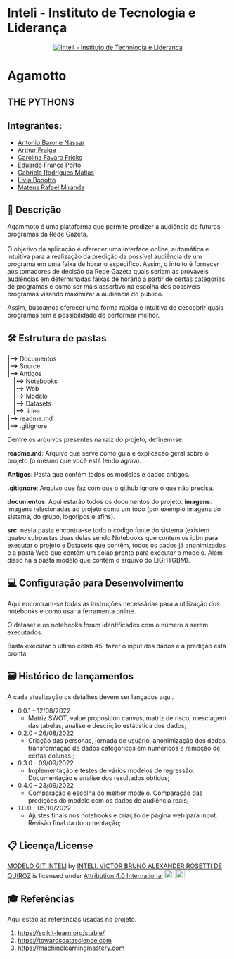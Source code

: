 # Inteli - Instituto de Tecnologia e Liderança 

<p align="center">
<a href= "https://www.inteli.edu.br/"><img src="https://www.inteli.edu.br/wp-content/uploads/2021/08/20172028/marca_1-2.png" alt="Inteli - Instituto de Tecnologia e Liderança" border="0"></a>
</p>

# Agamotto  

## THE PYTHONS 

## Integrantes: 
- <a href="https://www.linkedin.com/in/antonionassar/">Antonio Barone Nassar</a> 
- <a href="https://www.linkedin.com/in/arthur-fraige/">Arthur Fraige</a>
- <a href="https://www.linkedin.com/in/carolina-favaro-fricks-1a0423231/">Carolina Favaro Fricks</a>
- <a href="https://www.linkedin.com/in/eduardo-franca-porto/">Eduardo França Porto</a>
- <a href="https://www.linkedin.com/in/gabriela-rodrigues-matias/">Gabriela Rodrigues Matias</a>
- <a href="https://www.linkedin.com/in/l%C3%ADvia-bonotto-9064641a3/">Lívia Bonotto</a>
- <a href="https://www.linkedin.com/in/mateus-rafael-miranda/">Mateus Rafael Miranda</a>

## :snake: Descrição

Agammoto é uma plataforma que permite predizer a audiência de futuros programas da Rede Gazeta.
<br><br>
O objetivo da aplicação é oferecer uma interface online, automática e intuitiva para a realização da predição da possível audiência de um programa em uma faixa de horario especifico. Assim, o intuito é fornecer aos tomadores de decisão da Rede Gazeta quais seriam as provaveis audiências em determinadas faixas de horário a partir de certas categorias de programas e como ser mais assertivo na escolha dos possiveis programas visando maximizar a audiencia do público.

Assim, buscamos oferecer uma forma rápida e intuitiva de descobrir quais programas tem a possibilidade de performar melhor. 


## 🛠 Estrutura de pastas

**|-->** Documentos<br>
**|-->** Source<br>
**|-->** Antigos<br>
&emsp;**|-->** Notebooks<br>
&emsp;**|-->** Web<br>
&emsp;**|-->** Modelo<br>
&emsp;**|-->** Datasets <br>
&emsp;**|-->** .idea<br>
**|-->** readme.md<br>
**|-->** .gitignore<br>


Dentre os arquivos presentes na raiz do projeto, definem-se:

**readme.md**: Arquivo que serve como guia e explicação geral sobre o projeto (o mesmo que você está lendo agora).

**Antigos**: Pasta que contém todos os modelos e dados antigos.

**.gitignore**: Arquivo que faz com que o github ignore o que não precisa.

**documentos**: Aqui estarão todos os documentos do projeto.
**imagens**: imagens relacionadas ao projeto como um todo (por exemplo imagens do sistema, do grupo, logotipos e afins).

**src**: nesta pasta encontra-se todo o código fonte do sistema (existem quatro subpastas duas delas sendo Notebooks que contem os ipbn para executar o projeto e Datasets que contêm, todos os dados já anonimizados e a pasta Web que contém um colab pronto para executar o modelo. Além disso há a pasta modelo que contém o arquivo do LIGHTGBM).

## 💻 Configuração para Desenvolvimento

Aqui encontram-se todas as instruções necessárias para a utilização dos notebooks e como usar a ferramenta online.<br>

O dataset e os notebooks foram identificados com o número a serem executados.

Basta executar o ultimo colab #5, fazer o input dos dados e a predição esta pronta.  


## 🗃 Histórico de lançamentos

A cada atualização os detalhes devem ser lançados aqui.

* 0.0.1 - 12/08/2022
    * Matriz SWOT, value proposition canvas, matriz de risco, mesclagem das tabelas, analise e descrição estátistica dos dados;<br>
* 0.2.0 - 26/08/2022
    * Criação das personas, jornada de usuário, anonimização dos dados, transformação de dados categóricos em númericos e remoção de certas colunas ;<br>
* 0.3.0 - 09/09/2022
    * Implementação e testes de vários modelos de regressão. Documentação e analise dos resultados obtidos;<br>  
* 0.4.0 - 23/09/2022
    * Comparação e escolha do melhor modelo. Comparação das predições do modelo com os dados de audiência reais;<br>
* 1.0.0 - 05/10/2022
    * Ajustes finais nos notebooks e criação de página web para input. Revisão final da documentação;<br>

## 📋 Licença/License

<p xmlns:cc="http://creativecommons.org/ns#" xmlns:dct="http://purl.org/dc/terms/"><a property="dct:title" rel="cc:attributionURL" href="https://github.com/Spidus/Teste_Final_1">MODELO GIT INTELI</a> by <a rel="cc:attributionURL dct:creator" property="cc:attributionName" href="https://www.yggbrasil.com.br/vr">INTELI, VICTOR BRUNO ALEXANDER ROSETTI DE QUIROZ</a> is licensed under <a href="http://creativecommons.org/licenses/by/4.0/?ref=chooser-v1" target="_blank" rel="license noopener noreferrer" style="display:inline-block;">Attribution 4.0 International<img style="height:22px!important;margin-left:3px;vertical-align:text-bottom;" src="https://mirrors.creativecommons.org/presskit/icons/cc.svg?ref=chooser-v1"><img style="height:22px!important;margin-left:3px;vertical-align:text-bottom;" src="https://mirrors.creativecommons.org/presskit/icons/by.svg?ref=chooser-v1"></a></p>

## 🎓 Referências

Aqui estão as referências usadas no projeto.

1. <https://scikit-learn.org/stable/>
2. <https://towardsdatascience.com>
3. <https://machinelearningmastery.com>
